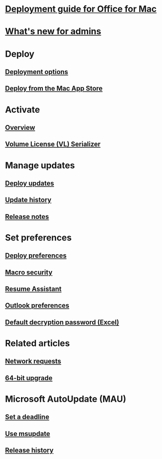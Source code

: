 # [Deployment guide for Office for Mac](deployment-guide-for-office-for-mac.md)
# [What's new for admins](what-s-new-for-admins-in-office-for-mac.md)

# Deploy
## [Deployment options](deployment-options-for-office-for-mac.md)
## [Deploy from the Mac App Store](deploy-mac-app-store.md)

# Activate
## [Overview](overview-of-activation-for-office-for-mac.md)
## [Volume License (VL) Serializer](volume-license-serializer.md)

# Manage updates
## [Deploy updates](deploy-updates-for-office-for-mac.md)
## [Update history](https://docs.microsoft.com/officeupdates/update-history-office-for-mac)
## [Release notes](https://docs.microsoft.com/officeupdates/release-notes-office-for-mac)

# Set preferences
## [Deploy preferences](deploy-preferences-for-office-for-mac.md)
## [Macro security](set-preference-macro-security-office-for-mac.md)
## [Resume Assistant](set-preference-resume-assistant-word.md)
## [Outlook preferences](preferences-outlook.md)
## [Default decryption password (Excel)](set-preference-default-password-excel.md)

# Related articles
## [Network requests](https://docs.microsoft.com/office365/enterprise/network-requests-in-office-2016-for-mac)
## [64-bit upgrade](office-2016-for-mac-upgrade-to-64-bit.md)

# Microsoft AutoUpdate (MAU)
## [Set a deadline](mau-deadline.md)
## [Use msupdate](update-office-for-mac-using-msupdate.md)
## [Release history](https://docs.microsoft.com/officeupdates/release-history-microsoft-autoupdate)